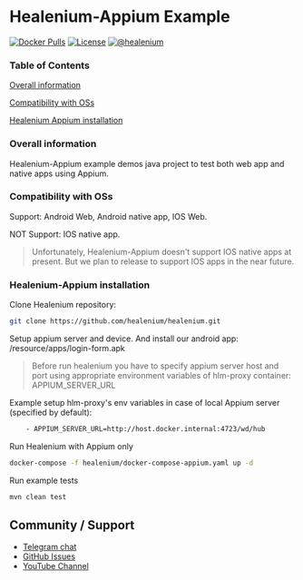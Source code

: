 # Healenium-Appium Example

[![Docker Pulls](https://img.shields.io/docker/pulls/healenium/hlm-backend.svg?maxAge=25920)](https://hub.docker.com/u/healenium)
[![License](https://img.shields.io/badge/license-Apache-brightgreen.svg)](https://www.apache.org/licenses/LICENSE-2.0)
[![@healenium](https://img.shields.io/badge/Telegram-%40healenium-orange.svg)](https://t.me/healenium)

### Table of Contents

[Overall information](#overall-information)

[Compatibility with OSs](#compatibility-with-oss)

[Healenium Appium installation](#healenium-appium-installation)


### Overall information
Healenium-Appium example demos java project to test both web app and native apps using Appium.

### Compatibility with OSs

Support: Android Web, Android native app, IOS Web.

NOT Support: IOS native app.

> Unfortunately, Healenium-Appium doesn't support IOS native apps at present.
> But we plan to release to support IOS apps in the near future.


### Healenium-Appium installation

Clone Healenium repository:
```sh
git clone https://github.com/healenium/healenium.git
```

Setup appium server and device. And install our android app: /resource/apps/login-form.apk

> Before run healenium you have to specify appium server host and port using appropriate environment variables of hlm-proxy container: APPIUM_SERVER_URL

Example setup hlm-proxy's env variables in case of local Appium server (specified by default):

```dockerfile
    - APPIUM_SERVER_URL=http://host.docker.internal:4723/wd/hub
```

Run Healenium with Appium only

```sh
docker-compose -f healenium/docker-compose-appium.yaml up -d
```

Run example tests

```sh
mvn clean test
```

## Community / Support

* [Telegram chat](https://t.me/healenium)
* [GitHub Issues](https://github.com/healenium/healenium/issues)
* [YouTube Channel](https://www.youtube.com/channel/UCsZJ0ri-Hp7IA1A6Fgi4Hvg)